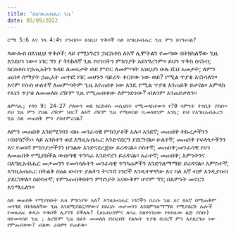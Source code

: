 ```yaml
---
title: 'በእግዚአብሔር ጊዜ'
date: 05/09/2022
---
```


`ሮሜ 5:6 እና ገላ 4:4ን ያንብቡ። እነዚህ ጥቅሶች ስለ እግዚአብሔር ጊዜ ምን ይነግሩናል?`

ጳውሎስ በእነዚህ ጥቅሶች; ላይ የሚነግረን ;ክርስቶስ ለእኛ ሊሞትልን የመጣው በትክክለኛው ጊዜ እንደሆነ ነው። ነገር ግን ያ ትክክለኛ ጊዜ የሆነበትን ምክንያት አይነግረንም። ይህን ጥቅስ ስናነብ; ክርስቶስ የኃጢአትን ጉዳይ ለመፍታት ወደ ምድር ለመምጣት እነዚህን ሁሉ ሺህ አመታት; ለምን ጠበቀ ሰማያት ኃጢአት መጥፎ ነገር መሆኑን ሳይረዱ ቀርተው ነው ወይ? የሚል ጥያቄ እናነሳለን። እናም የሱስ ሁለተኛ ለመምጣትም ጊዜ እየጠበቀ ነው እንዴ የሚል ጥያቄ እንጠይቅ ይሆናል። አምላክ የእኔን ጥያቄ ለመመለስ ረዥም ጊዜ የሚጠብቀው ለምንድነው? ብለንም እንጠይቃለን።

`ለምሳሌ; የዳን 9: 24-27 ያለውን ወደ ክርስቶስ መሲህነት የሚመላክተውን የ70 ሳምንት ትንቢት ያስቡ። ይህ ጊዜ ምን ያህል ረዥም ነበር? ለእኛ ረዥም ጊዜ የሚወስድ ቢመስለንም እንኳ; ይህ የእግዚአብሔርን ጊዜ ስለ መጠበቅ ምን ያስተምረናል?`

ለምን መጠበቅ እንደሚገባን ብዙ መንፈሳዊ ምክንያቶች አሉ። አንደኛ; መጠበቅ ትኩረታችንን ‹‹ከነገሮች›› ላይ አንስተን ወደ እግዚአብሔር እንድናደርግ ያደርገናል። ሁለተኛ; መጠበቅ የፍላጎታችንን እና የመነሻ ምክንያታችንን በግልጽ እንድናደረጀው ይረዳናል። ሶስተኛ; መጠበቅ;መንፈሳዊ የሆነ ለመጠበቅ የሚያስችል ውስጣዊ ጥንካሬ እንድኖረን ይረዳናል። አራተኛ; መጠበቅ; እምነትንና በእግዚአብሔር መታመንን የመሳሳሉትን መንፈሳዊ ጥንካሬዎችን እንድንለማማድ ይረዳናል። አምስተኛ; እግዚአብሔር በትልቅ ስዕል ውስጥ ያሉትን ትናንሽ ነገሮች እንዲተዋቸው እና ስለ እኛ ብቻ እንዲያስብ ያደርገዋል። ስድስተኛ; የምንጠብቅበትን ምክንያት አናውቅም ሆኖም ግን; በእምነት መኖርን እንማራለን።

`ስለ መጠበቅ የሚያስቡት ሌላ ምክንያት አለ? እግዚአብሔር ነገሮችን በራሱ ጊዜ እና ለእኛ በሚጠቅም መንገድ በትክክለኛው ጊዜ እንደሚያደርጋቸውና በእርሱ መታመንን እንደምንለማማድ የሚያደርጉ ሌሎች የመጸሐፍ ቅዱስ ጥቅሶች ሊያገኙ ይችላሉ? (ለአብረሃምና ለሳራ ስለተነገረው የተስፋው ልጅ ያስቡ) በተመሳሳይ ጊዜ ; ከረዥም ጊዜ በፊት መመለስ የነበረበት የጸሎት ጥያቄ ቢኖረኝ ምን እያደረግሁ ነው የምጠብቀው? ብለው ራስዎን ይጠይቁ።`